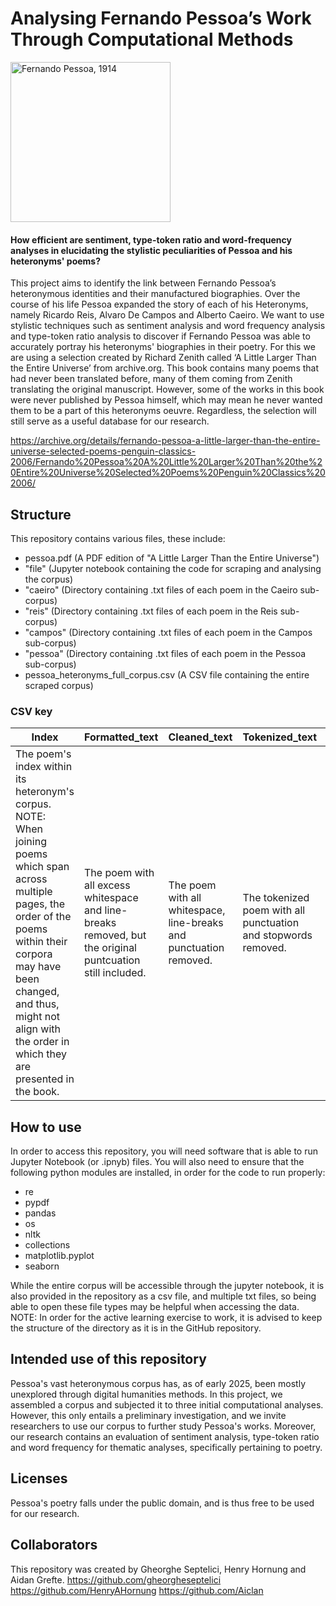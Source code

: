 # Analysing Fernando Pessoa’s Work Through Computational Methods

<a title="Template:Cavalão, Public domain, via Wikimedia Commons" href="https://commons.wikimedia.org/wiki/File:Pessoa_chapeu.jpg"><img width="256" alt="Fernando Pessoa, 1914" src="https://upload.wikimedia.org/wikipedia/commons/thumb/3/32/Pessoa_chapeu.jpg/256px-Pessoa_chapeu.jpg?20170303141045"></a>

#### How efficient are sentiment, type-token ratio and word-frequency analyses in elucidating the stylistic peculiarities of Pessoa and his heteronyms' poems?

This project aims to identify the link between Fernando Pessoa’s heteronymous identities and their manufactured biographies. Over the course of his life Pessoa expanded the story of each of his Heteronyms, namely Ricardo Reis, Alvaro De Campos and Alberto Caeiro. We want to use stylistic techniques such as sentiment analysis and word frequency analysis and type-token ratio analysis to discover if Fernando Pessoa was able to accurately portray his heteronyms' biographies in their poetry. For this we are using a selection created by Richard Zenith called ‘A Little Larger Than the Entire Universe’ from archive.org. This book contains many poems that had never been translated before, many of them coming from Zenith translating the original manuscript. However, some of the works in this book were never published by Pessoa himself, which may mean he never wanted them to be a part of this heteronyms oeuvre. Regardless, the selection will still serve as a useful database for our research.

https://archive.org/details/fernando-pessoa-a-little-larger-than-the-entire-universe-selected-poems-penguin-classics-2006/Fernando%20Pessoa%20A%20Little%20Larger%20Than%20the%20Entire%20Universe%20Selected%20Poems%20Penguin%20Classics%202006/

## Structure 
This repository contains various files, these include:
- pessoa.pdf (A PDF edition of "A Little Larger Than the Entire Universe")
- "file" (Jupyter notebook containing the code for scraping and analysing the corpus)
- "caeiro" (Directory containing .txt files of each poem in the Caeiro sub-corpus)
- "reis" (Directory containing .txt files of each poem in the Reis sub-corpus)
- "campos" (Directory containing .txt files of each poem in the Campos sub-corpus)
- "pessoa" (Directory containing .txt files of each poem in the Pessoa sub-corpus)
- pessoa_heteronyms_full_corpus.csv (A CSV file containing the entire scraped corpus)

### CSV key
| Index | Formatted_text | Cleaned_text | Tokenized_text | Heteronym |
| ----- | -------------- | ------------ | -------------- | --------- |
| The poem's index within its heteronym's corpus. NOTE: When joining poems which span across multiple pages, the order of the poems within their corpora may have been changed, and thus, might not align with the order in which they are presented in the book. | The poem with all excess whitespace and line-breaks removed, but the original puntcuation still included. | The poem with all whitespace, line-breaks and punctuation removed. | The tokenized poem with all punctuation and stopwords removed. | The name of the heteronym to whom the poem is attributed. |

## How to use
In order to access this repository, you will need software that is able to run Jupyter Notebook (or .ipnyb) files. You will also need to ensure that the following python modules are installed, in order for the code to run properly:
- re
- pypdf
- pandas
- os
- nltk
- collections
- matplotlib.pyplot
- seaborn

While the entire corpus will be accessible through the jupyter notebook, it is also provided in the repository as a csv file, and multiple txt files, so being able to open these file types may be helpful when accessing the data.
NOTE: In order for the active learning exercise to work, it is advised to keep the structure of the directory as it is in the GitHub repository.

## Intended use of this repository
Pessoa's vast heteronymous corpus has, as of early 2025, been mostly unexplored through digital humanities methods. In this project, we assembled a corpus and subjected it to three initial computational analyses. However, this only entails a preliminary investigation, and we invite researchers to use our corpus to further study Pessoa's works. Moreover, our research contains an evaluation of sentiment analysis, type-token ratio and word frequency for thematic analyses, specifically pertaining to poetry.

## Licenses
Pessoa's poetry falls under the public domain, and is thus free to be used for our research.

## Collaborators
This repository was created by Gheorghe Septelici, Henry Hornung and Aidan Grefte.
https://github.com/gheorgheseptelici
https://github.com/HenryAHornung
https://github.com/Aiclan
